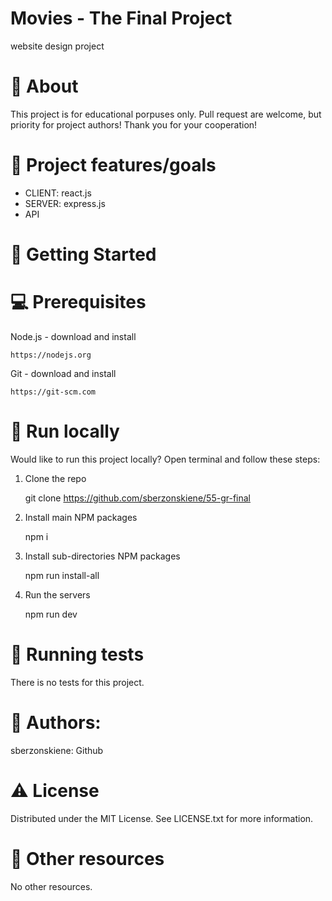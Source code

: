 # Movies - The Final Project 
website design project

# 🌟 About
This project is for educational porpuses only. Pull request are welcome, but priority for project authors! Thank you for your cooperation!

# 🎯 Project features/goals
 * CLIENT: react.js
 * SERVER: express.js
 * API

# 🧰 Getting Started

# 💻 Prerequisites

Node.js - download and install

    https://nodejs.org

Git - download and install

    https://git-scm.com

# 🏃 Run locally

Would like to run this project locally? Open terminal and follow these steps:

1. Clone the repo   

    git clone https://github.com/sberzonskiene/55-gr-final

2. Install main NPM packages

    npm i

3. Install sub-directories NPM packages

    npm run install-all

4. Run the servers

    npm run dev

# 🧪 Running tests
There is no tests for this project.

# 🌺 Authors:
sberzonskiene: Github

# ⚠️ License
Distributed under the MIT License. See LICENSE.txt for more information.

# 🔗 Other resources
No other resources.